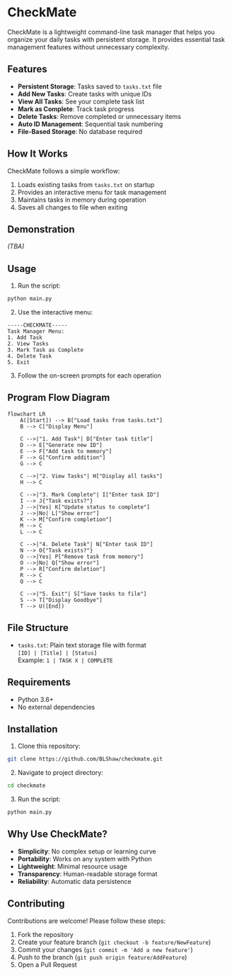 # CheckMate

CheckMate is a lightweight command-line task manager that helps you organize your daily tasks with persistent storage. It provides essential task management features without unnecessary complexity.

## Features

- **Persistent Storage**: Tasks saved to `tasks.txt` file
- **Add New Tasks**: Create tasks with unique IDs
- **View All Tasks**: See your complete task list
- **Mark as Complete**: Track task progress
- **Delete Tasks**: Remove completed or unnecessary items
- **Auto ID Management**: Sequential task numbering
- **File-Based Storage**: No database required

## How It Works

CheckMate follows a simple workflow:
1. Loads existing tasks from `tasks.txt` on startup
2. Provides an interactive menu for task management
3. Maintains tasks in memory during operation
4. Saves all changes to file when exiting

## Demonstration

*(TBA)*

## Usage

1. Run the script:
```bash
python main.py
```

2. Use the interactive menu:
```
-----CHECKMATE-----
Task Manager Menu:
1. Add Task
2. View Tasks
3. Mark Task as Complete
4. Delete Task
5. Exit
```

3. Follow the on-screen prompts for each operation

## Program Flow Diagram

```mermaid
flowchart LR
    A([Start]) --> B["Load tasks from tasks.txt"]
    B --> C["Display Menu"]
    
    C -->|"1. Add Task"| D["Enter task title"]
    D --> E["Generate new ID"]
    E --> F["Add task to memory"]
    F --> G["Confirm addition"]
    G --> C
    
    C -->|"2. View Tasks"| H["Display all tasks"]
    H --> C
    
    C -->|"3. Mark Complete"| I["Enter task ID"]
    I --> J{"Task exists?"}
    J -->|Yes| K["Update status to complete"]
    J -->|No| L["Show error"]
    K --> M["Confirm completion"]
    M --> C
    L --> C
    
    C -->|"4. Delete Task"| N["Enter task ID"]
    N --> O{"Task exists?"}
    O -->|Yes| P["Remove task from memory"]
    O -->|No| Q["Show error"]
    P --> R["Confirm deletion"]
    R --> C
    Q --> C
    
    C -->|"5. Exit"| S["Save tasks to file"]
    S --> T["Display Goodbye"]
    T --> U([End])
```

## File Structure

- `tasks.txt`: Plain text storage file with format  
  `[ID] | [Title] | [Status]`  
  Example: `1 | TASK X | COMPLETE`

## Requirements

- Python 3.6+
- No external dependencies

## Installation

1. Clone this repository:
```bash
git clone https://github.com/BLShaw/checkmate.git
```

2. Navigate to project directory:
```bash
cd checkmate
```

3. Run the script:
```bash
python main.py
```

## Why Use CheckMate?

- **Simplicity**: No complex setup or learning curve
- **Portability**: Works on any system with Python
- **Lightweight**: Minimal resource usage
- **Transparency**: Human-readable storage format
- **Reliability**: Automatic data persistence

## Contributing

Contributions are welcome! Please follow these steps:
1. Fork the repository
2. Create your feature branch (`git checkout -b feature/NewFeature`)
3. Commit your changes (`git commit -m 'Add a new feature'`)
4. Push to the branch (`git push origin feature/AddFeature`)
5. Open a Pull Request


